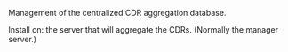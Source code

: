Management of the centralized CDR aggregation database.

Install on: the server that will aggregate the CDRs. (Normally the manager server.)
